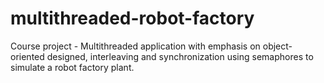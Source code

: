 # multithreaded-robot-factory
Course project - Multithreaded application with emphasis on object-oriented designed, interleaving and synchronization using semaphores to simulate a robot factory plant.
